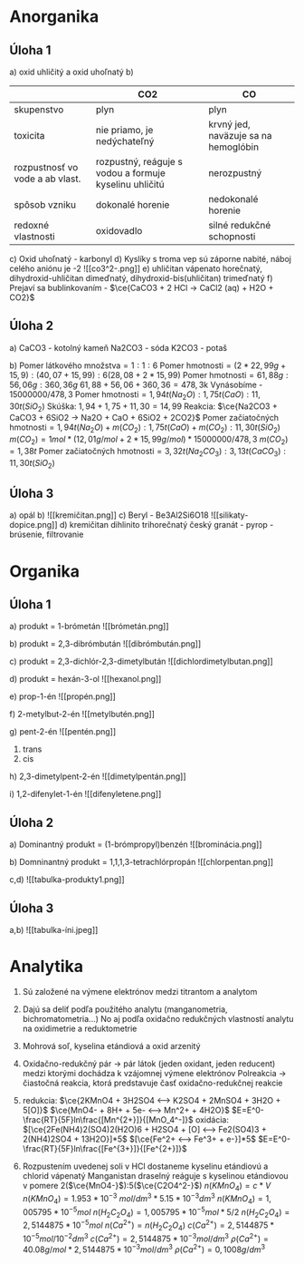 # Anorganika
## Úloha 1
a) oxid uhličitý a oxid uhoľnatý
b) 

|                                 | CO2                                                    | CO                                   |
| ------------------------------- | ------------------------------------------------------ | ------------------------------------ |
| skupenstvo                      | plyn                                                   | plyn                                 |
| toxicita                        | nie priamo, je nedýchateľný                            | krvný jed, naväzuje sa na hemoglóbin |
| rozpustnosť vo vode a ab vlast. | rozpustný, reáguje s vodou a formuje kyselinu uhličitú | nerozpustný                          |
| spôsob vzniku                   | dokonalé horenie                                       | nedokonalé horenie                   |
| redoxné vlastnosti              | oxidovadlo                                             | silné redukčné schopnosti            |

c) Oxid uhoľnatý - karbonyl
d) Kyslíky s troma vep sú záporne nabité, náboj celého aniónu je -2
![[co3^2-.png]]
e) uhličitan vápenato horečnatý, dihydroxid-uhličitan dimeďnatý, dihydroxid-bis(uhličitan) trimeďnatý
f) Prejaví sa bublinkovaním - $\ce{CaCO3 + 2 HCl -> CaCl2 (aq) + H2O + CO2}$

## Úloha 2
a) 
CaCO3 - kotolný kameň
Na2CO3 - sóda
K2CO3 - potaš

b)
$\text{Pomer látkového množstva} =  1:1:6$
$\text{Pomer hmotnosti} = (2*22,99g+15,9):(40,07+15,99):6(28,08+2*15,99)$
$\text{Pomer hmotnosti} = 61,88g:56,06g:360,36g$
$61,88+56,06+360,36=478,3$k
Vynásobíme - $15000000/478,3$
$\text{Pomer hmotnosti} = 1,94t(Na_2O):1,75t(CaO):11,30t(SiO_2)$
Skúška: $1,94+1,75+11,30=14,99$
Reakcia: $\ce{Na2CO3 + CaCO3 + 6SiO2 -> Na2O + CaO + 6SiO2 + 2CO2}$
$\text{Pomer začiatočných hmotnosti} = 1,94t(Na_2O)+m(CO_2):1,75t(CaO)+m(CO_2):11,30t(SiO_2)$
$m(CO_2)=1mol*(12,01g/mol+2*15,99g/mol)*15000000/478,3$
$m(CO_2)=1,38t$
$\text{Pomer začiatočných hmotnosti}=3,32t(Na_2CO_3):3,13t(CaCO_3):11,30t(SiO_2)$

## Úloha 3
a) opál
b)
![[kremičitan.png]]
c) Beryl - Be3Al2Si6O18
![[silikaty-dopice.png]]
d) kremičitan dihlinito trihorečnatý
český granát - pyrop - brúsenie, filtrovanie

# Organika
## Úloha 1
a) produkt = 1-brómetán
![[brómetán.png]]

b) produkt = 2,3-dibrómbután
![[dibrómbután.png]]

c) produkt = 2,3-dichlór-2,3-dimetylbután
![[dichlordimetylbutan.png]]

d) produkt = hexán-3-ol
![[hexanol.png]]

e) prop-1-én
![[propén.png]]

f) 2-metylbut-2-én
![[metylbutén.png]]

g) pent-2-én
![[pentén.png]]
1. trans
2. cis

h) 2,3-dimetylpent-2-én
![[dimetylpentán.png]]

i) 1,2-difenylet-1-én
![[difenyletene.png]]

## Úloha 2
a) Dominantný produkt = (1-brómpropyl)benzén
![[brominácia.png]]

b) Domninantný produkt = 1,1,1,3-tetrachlórpropán
![[chlorpentan.png]]

c,d)
![[tabulka-produkty1.png]]

## Úloha 3
a,b)
![[tabulka-íni.jpeg]]


# Analytika
1. Sú založené na výmene elektrónov medzi titrantom a analytom

2. Dajú sa deliť podľa použitého analytu (manganometria, bichromatometria...)
No aj podľa oxidačno redukčných vlastností analytu na oxidimetrie a reduktometrie

3. Mohrová soľ, kyselina etándiová a oxid arzenitý

4. Oxidačno-redukčný pár -> pár látok (jeden oxidant, jeden reducent) medzi ktorými dochádza k vzájomnej výmene elektrónov
Polreakcia -> čiastočná reakcia, ktorá predstavuje časť oxidačno-redukčnej reakcie

5. redukcia:
$\ce{2KMnO4 + 3H2SO4 <--> K2SO4 + 2MnSO4 + 3H2O + 5[O]}$
$\ce{MnO4- + 8H+ + 5e- <--> Mn^2+ + 4H2O}$
$E=E^0-\frac{RT}{5F}ln\frac{[Mn^{2+}]}{[MnO_4^-]}$
oxidácia:
$[\ce{2Fe(NH4)2(SO4)2(H2O)6 + H2SO4 + [O] <--> Fe2(SO4)3 + 2(NH4)2SO4 + 13H2O}]*5$
$[\ce{Fe^2+ <--> Fe^3+ + e-}]*5$
$E=E^0-\frac{RT}{5F}ln\frac{[Fe^{3+}]}{[Fe^{2+}]}$

6. Rozpustením uvedenej soli v HCl dostaneme kyselinu etándiovú a chlorid vápenatý
Manganistan draselný reáguje s kyselinou etándiovou v pomere 2($\ce{MnO4-}$):5($\ce{C2O4^2-}$)
$n(KMnO_4)=c*V$
$n(KMnO_4)=1.953*10^{-3} \ mol/dm^3*5.15*10^{-3}dm^3$
$n(KMnO_4)=1,005795*10^{-5}mol$
$n(H_2C_2O_4)=1,005795*10^{-5}mol*5/2$
$n(H_2C_2O_4)=2,5144875*10^{-5}mol$
$n(Ca^{2+}) = n(H_2C_2O_4)$
$c(Ca^{2+})=2,5144875*10^{-5}mol / 10^{-2}dm^3$
$c(Ca^{2+})=2,5144875*10^{-3}mol/dm^3$
$\rho(Ca^{2+})=40.08g/mol*2,5144875*10^{-3}mol/dm^3$
$\rho(Ca^{2+})=0,1008g/dm^3$
